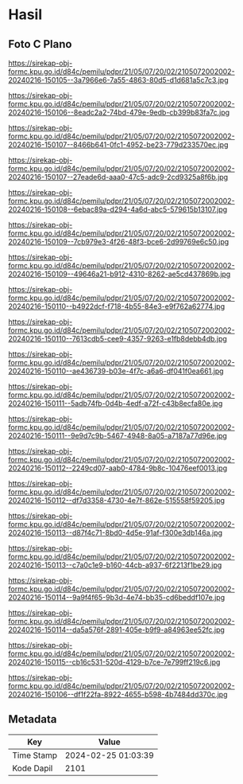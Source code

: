 # Hasil

## Foto C Plano

https://sirekap-obj-formc.kpu.go.id/d84c/pemilu/pdpr/21/05/07/20/02/2105072002002-20240216-150105--3a7966e6-7a55-4863-80d5-d1d681a5c7c3.jpg

https://sirekap-obj-formc.kpu.go.id/d84c/pemilu/pdpr/21/05/07/20/02/2105072002002-20240216-150106--8eadc2a2-74bd-479e-9edb-cb399b83fa7c.jpg

https://sirekap-obj-formc.kpu.go.id/d84c/pemilu/pdpr/21/05/07/20/02/2105072002002-20240216-150107--8466b641-0fc1-4952-be23-779d233570ec.jpg

https://sirekap-obj-formc.kpu.go.id/d84c/pemilu/pdpr/21/05/07/20/02/2105072002002-20240216-150107--27eade6d-aaa0-47c5-adc9-2cd9325a8f6b.jpg

https://sirekap-obj-formc.kpu.go.id/d84c/pemilu/pdpr/21/05/07/20/02/2105072002002-20240216-150108--6ebac89a-d294-4a6d-abc5-579615b13107.jpg

https://sirekap-obj-formc.kpu.go.id/d84c/pemilu/pdpr/21/05/07/20/02/2105072002002-20240216-150109--7cb979e3-4f26-48f3-bce6-2d99769e6c50.jpg

https://sirekap-obj-formc.kpu.go.id/d84c/pemilu/pdpr/21/05/07/20/02/2105072002002-20240216-150109--49646a21-b912-4310-8262-ae5cd437869b.jpg

https://sirekap-obj-formc.kpu.go.id/d84c/pemilu/pdpr/21/05/07/20/02/2105072002002-20240216-150110--b4922dcf-f718-4b55-84e3-e9f762a62774.jpg

https://sirekap-obj-formc.kpu.go.id/d84c/pemilu/pdpr/21/05/07/20/02/2105072002002-20240216-150110--7613cdb5-cee9-4357-9263-e1fb8debb4db.jpg

https://sirekap-obj-formc.kpu.go.id/d84c/pemilu/pdpr/21/05/07/20/02/2105072002002-20240216-150110--ae436739-b03e-4f7c-a6a6-df041f0ea661.jpg

https://sirekap-obj-formc.kpu.go.id/d84c/pemilu/pdpr/21/05/07/20/02/2105072002002-20240216-150111--5adb74fb-0d4b-4edf-a72f-c43b8ecfa80e.jpg

https://sirekap-obj-formc.kpu.go.id/d84c/pemilu/pdpr/21/05/07/20/02/2105072002002-20240216-150111--9e9d7c9b-5467-4948-8a05-a7187a77d96e.jpg

https://sirekap-obj-formc.kpu.go.id/d84c/pemilu/pdpr/21/05/07/20/02/2105072002002-20240216-150112--2249cd07-aab0-4784-9b8c-10476eef0013.jpg

https://sirekap-obj-formc.kpu.go.id/d84c/pemilu/pdpr/21/05/07/20/02/2105072002002-20240216-150112--df7d3358-4730-4e7f-862e-515558f59205.jpg

https://sirekap-obj-formc.kpu.go.id/d84c/pemilu/pdpr/21/05/07/20/02/2105072002002-20240216-150113--d87f4c71-8bd0-4d5e-91af-f300e3db146a.jpg

https://sirekap-obj-formc.kpu.go.id/d84c/pemilu/pdpr/21/05/07/20/02/2105072002002-20240216-150113--c7a0c1e9-b160-44cb-a937-6f2213f1be29.jpg

https://sirekap-obj-formc.kpu.go.id/d84c/pemilu/pdpr/21/05/07/20/02/2105072002002-20240216-150114--9a9f4f65-9b3d-4e74-bb35-cd6beddf107e.jpg

https://sirekap-obj-formc.kpu.go.id/d84c/pemilu/pdpr/21/05/07/20/02/2105072002002-20240216-150114--da5a576f-2891-405e-b9f9-a84963ee52fc.jpg

https://sirekap-obj-formc.kpu.go.id/d84c/pemilu/pdpr/21/05/07/20/02/2105072002002-20240216-150115--cb16c531-520d-4129-b7ce-7e799ff219c6.jpg

https://sirekap-obj-formc.kpu.go.id/d84c/pemilu/pdpr/21/05/07/20/02/2105072002002-20240216-150106--df1f22fa-8922-4655-b598-4b7484dd370c.jpg


## Metadata

| Key        | Value               |
| ---------- | ------------------- |
| Time Stamp | 2024-02-25 01:03:39 |
| Kode Dapil | 2101                |



